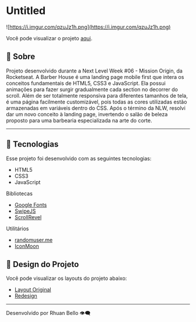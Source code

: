 # Untitled

![https://i.imgur.com/qzuJz1h.png](https://i.imgur.com/qzuJz1h.png)

Você pode visualizar o projeto [aqui](https://rhuanbello.github.io/nlw6-origin/).

## 📖 Sobre

Projeto desenvolvido durante a Next Level Week #06 - Mission Origin, da Rocketseat. 
A Barber House é uma landing page mobile first que intera os conceitos fundamentais de HTML5, CSS3 e JavaScript. Ela possui animações para fazer surgir gradualmente cada section no decorrer do scroll. Além de ser totalmente responsiva para diferentes tamanhos de tela, é uma página facilmente customizável, pois todas as cores utilizadas estão armazenadas em variáveis dentro do CSS. Após o término da NLW, resolvi dar um novo conceito à landing page, invertendo o salão de beleza proposto para uma barbearia especializada na arte do corte.

---

## **🚀 Tecnologias**

Esse projeto foi desenvolvido com as seguintes tecnologias:

- HTML5
- CSS3
- JavaScript

Bibliotecas

- [Google Fonts](https://fonts.google.com/)
- [SwipeJS](https://github.com/nolimits4web/Swiper)
- [ScrollRevel](https://scrollrevealjs.org/)

Utilitários

- [randomuser.me](https://randomuser.me/photos)
- [IconMoon](https://icomoon.io/app/#/select)

## 🎨 Design do Projeto

Você pode visualizar os layouts do projeto abaixo:

- [Layout Original](https://www.figma.com/file/YJ21RnZoelU6tthwExzMVP/Origin-Six)
- [Redesign](https://www.figma.com/file/5GSzT5kQDQc3UbfyAxzaOq/Origin-Six-Copy?node-id=6001%3A8)

---

Desenvolvido por Rhuan Bello 👁️‍🗨️